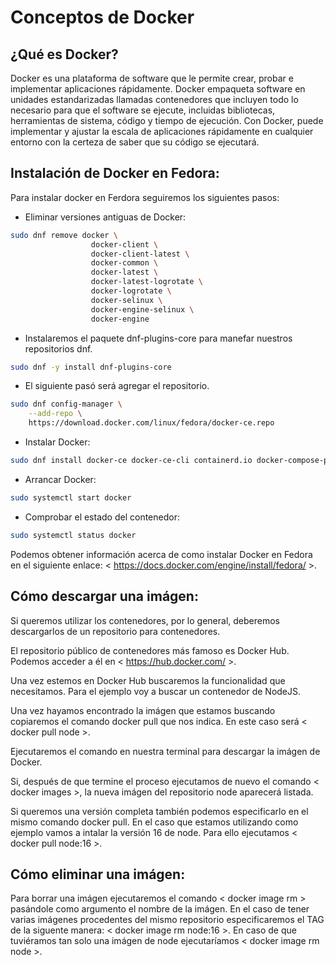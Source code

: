 # Conceptos de Docker

## ¿Qué es Docker?

Docker es una plataforma de software que le permite crear, probar e implementar aplicaciones rápidamente. Docker empaqueta software en unidades estandarizadas llamadas contenedores que incluyen todo lo necesario para que el software se ejecute, incluidas bibliotecas, herramientas de sistema, código y tiempo de ejecución. Con Docker, puede implementar y ajustar la escala de aplicaciones rápidamente en cualquier entorno con la certeza de saber que su código se ejecutará.

## Instalación de Docker en Fedora:

Para instalar docker en Ferdora seguiremos los siguientes pasos:

- Eliminar versiones antiguas de Docker:

```sh
sudo dnf remove docker \
                  docker-client \
                  docker-client-latest \
                  docker-common \
                  docker-latest \
                  docker-latest-logrotate \
                  docker-logrotate \
                  docker-selinux \
                  docker-engine-selinux \
                  docker-engine
```

- Instalaremos el paquete dnf-plugins-core para manefar nuestros repositorios dnf.

```sh
sudo dnf -y install dnf-plugins-core
```

- El siguiente pasó será agregar el repositorio.

```sh
sudo dnf config-manager \
    --add-repo \
    https://download.docker.com/linux/fedora/docker-ce.repo
```

- Instalar Docker:

```sh
sudo dnf install docker-ce docker-ce-cli containerd.io docker-compose-plugin
```

- Arrancar Docker:

```sh
sudo systemctl start docker
```

- Comprobar el estado del contenedor:

```sh
sudo systemctl status docker
```

Podemos obtener información acerca de como instalar Docker en Fedora en el siguiente enlace: < https://docs.docker.com/engine/install/fedora/ >.

## Cómo descargar una imágen:

Si queremos utilizar los contenedores, por lo general, deberemos descargarlos de un repositorio para contenedores.

El repositorio público de contenedores más famoso es Docker Hub. Podemos acceder a él en < https://hub.docker.com/ >.

Una vez estemos en Docker Hub buscaremos la funcionalidad que necesitamos. Para el ejemplo voy a buscar un contenedor de NodeJS.

Una vez hayamos encontrado la imágen que estamos buscando copiaremos el comando docker pull que nos indica. En este caso será < docker pull node >.

Ejecutaremos el comando en nuestra terminal para descargar la imágen de Docker.

Si, después de que termine el proceso ejecutamos de nuevo el comando < docker images >, la nueva imágen del repositorio node aparecerá listada.

Si queremos una versión completa también podemos especificarlo en el mismo comando docker pull. En el caso que estamos utilizando como ejemplo vamos a intalar la versión 16 de node. Para ello ejecutamos < docker pull node:16 >.

## Cómo eliminar una imágen:

Para borrar una imágen ejecutaremos el comando < docker image rm > pasándole como argumento el nombre de la imágen. En el caso de tener varias imágenes procedentes del mismo repositorio especificaremos el TAG de la siguente manera: < docker image rm node:16 >. En caso de que tuviéramos tan solo una imágen de node ejecutaríamos < docker image rm node >.
